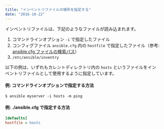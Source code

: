```yaml
---
title: "インベントリファイルの場所を指定する"
date: "2016-10-22"
---
```


インベントリファイルは、下記のようなファイルが読み込まれます。

1. コマンドラインオプション `-i` で指定したファイル
2. コンフィグファイル `ansible.cfg` 内の `hostfile` で指定したファイル（参考: [ansible.cfg ファイルの検索パス](path-of-ansible-config.html)）
3. `/etc/ansible/inventry`

以下の例は、いずれもカレントディレクトリ内の `hosts` というファイルをインベントリファイルとして使用するように指定しています。

#### 例: コマンドラインオプションで指定する方法

```
$ ansible myserver -i hosts -m ping
```

#### 例: ./ansible.cfg で指定する方法

```ini
[defaults]
hostfile = hosts
```

